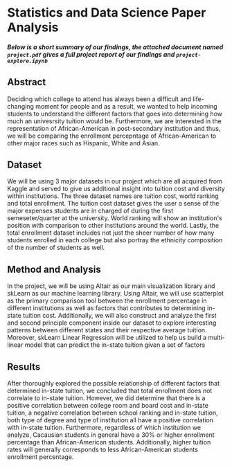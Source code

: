 # Statistics and Data Science Paper Analysis
##### Below is a short summary of our findings, the attached document named `project.pdf` gives a full project report of our findings and `project-explore.ipynb`

## Abstract
Deciding which college to attend has always been a difficult and life-changing moment for people and as a result, we wanted to help incoming students to understand the different factors that goes into determining how much an univesrsity tuition would be. Furthermore, we are interested in the representation of African-American in post-secondary institution and thus, we will be comparing the enrollment percepntage of African-American to other major races such as Hispanic, White and Asian.

## Dataset
We will be using 3 major datasets in our project which are all acquired from Kaggle and served to give us additional insight into tuition cost and diversity within institutions. The three dataset names are tuition cost, world ranking and total enrollment. The tuition cost dataset gives the user a sense of the major expenses students are in charged of during the first semeseter/quarter at the university. World ranking will show an institution's position with comparison to other institutions around the world. Lastly, the total enrollment dataset includes not just the sheer number of how many students enrolled in each college but also portray the ethnicity composition of the number of students as well.

## Method and Analysis
In the project, we will be using Altair as our main visualization library and skLearn as our machine learning library. Using Altair, we will use scatterplot as the primary comparison tool between the enrollment percentage in different institutions as well as factors that contributes to determining in-state tuition cost. Additionally, we will also construct and analyze the first and second principle component inside our dataset to explore interesting patterns between different states and their respective average tuition. Moreover, skLearn Linear Regression will be utilized to help us build a multi-linear model that can predict the in-state tuition given a set of factors

## Results
After thoroughly explored the possible relationship of different factors that determined in-state tuition, we concluded that total enrollment does not correlate to in-state tuition. However, we did determine that there is a positive correlation between college room and board cost and in-state tuition, a negative correlation between school ranking and in-state tuition, both type of degree and type of institution all have a positive correlation with in-state tuition. Furthermore, regardless of which institution we analyze, Cacausian students in general have a 30% or higher enrollment percentage than African-American students. Additionally, higher tuition rates will generally corresponds to less African-American students enrollment percentage.

